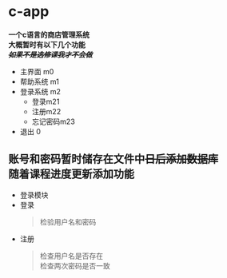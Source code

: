 # c-app
**一个c语言的商店管理系统**  
**大概暂时有以下几个功能**  
***~~如果不是选修课我才不会做~~***
+ 主界面 m0
+ 帮助系统 m1
+ 登录系统 m2
  + 登录m21
  + 注册m22
  + 忘记密码m23
+ 退出 0 

账号和密码暂时储存在文件中~~日后添加数据库~~  
随着课程进度更新添加功能
---
+ 登录模块
 + 登录 
   > 检验用户名和密码
 + 注册
    > 检查用户名是否存在  
    检查两次密码是否一致 
